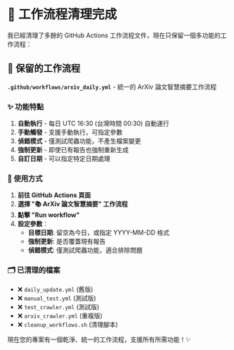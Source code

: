 # 🎯 工作流程清理完成

我已經清理了多餘的 GitHub Actions 工作流程文件，現在只保留一個多功能的工作流程：

## 📁 保留的工作流程

**`.github/workflows/arxiv_daily.yml`** - 統一的 ArXiv 論文智慧摘要工作流程

### ✨ 功能特點

1. **自動執行** - 每日 UTC 16:30 (台灣時間 00:30) 自動運行
2. **手動觸發** - 支援手動執行，可指定參數
3. **偵錯模式** - 僅測試爬蟲功能，不產生檔案變更
4. **強制更新** - 即使已有報告也強制重新生成
5. **自訂日期** - 可以指定特定日期處理

### 🚀 使用方式

1. **前往 GitHub Actions 頁面**
2. **選擇 "📚 ArXiv 論文智慧摘要" 工作流程**
3. **點擊 "Run workflow"**
4. **設定參數**：
   - **目標日期**: 留空為今日，或指定 YYYY-MM-DD 格式
   - **強制更新**: 是否覆蓋現有報告
   - **偵錯模式**: 僅測試爬蟲功能，適合排除問題

### 🗂️ 已清理的檔案

- ❌ `daily_update.yml` (舊版)
- ❌ `manual_test.yml` (測試版)
- ❌ `test_crawler.yml` (測試版)
- ❌ `arxiv_crawler.yml` (重複版)
- ❌ `cleanup_workflows.sh` (清理腳本)

現在您的專案有一個乾淨、統一的工作流程，支援所有所需功能！✨
